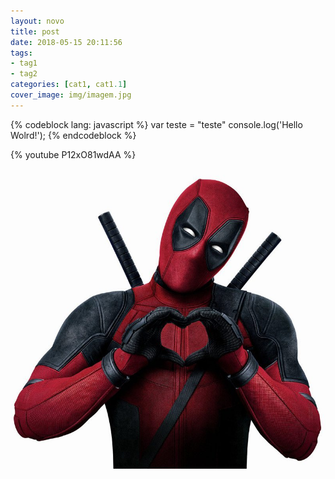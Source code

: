 ```yaml
---
layout: novo
title: post
date: 2018-05-15 20:11:56
tags:
- tag1
- tag2
categories: [cat1, cat1.1]
cover_image: img/imagem.jpg
---
```


{% codeblock lang: javascript %}
    var teste = "teste"
    console.log('Hello Wolrd!');
{% endcodeblock %}

{% youtube P12xO81wdAA %}

![teste](/img/imagem.jpg)
